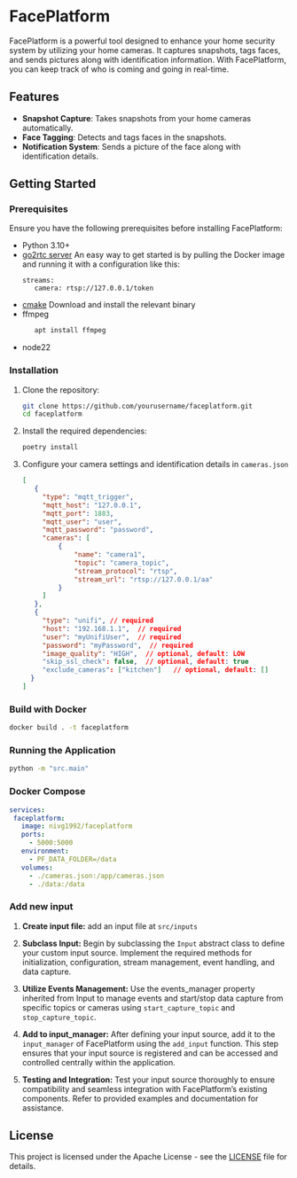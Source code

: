 # FacePlatform

FacePlatform is a powerful tool designed to enhance your home security system by utilizing your home cameras. It captures snapshots, tags faces, and sends pictures along with identification information. With FacePlatform, you can keep track of who is coming and going in real-time.

## Features

- **Snapshot Capture**: Takes snapshots from your home cameras automatically.
- **Face Tagging**: Detects and tags faces in the snapshots.
- **Notification System**: Sends a picture of the face along with identification details.

## Getting Started

### Prerequisites

Ensure you have the following prerequisites before installing FacePlatform:

- Python 3.10+
- [go2rtc server](https://github.com/AlexxIT/go2rtc?tab=readme-ov-file#go2rtc-docker) An easy way to get started is by pulling the Docker image and running it with a configuration like this: 
  ```
  streams:
     camera: rtsp://127.0.0.1/token
  ```
- [cmake](https://github.com/Kitware/CMake/releases) Download and install the relevant binary
- ffmpeg    
   ```bash
      apt install ffmpeg
   ```
- node22

### Installation

1. Clone the repository:

   ```bash
   git clone https://github.com/yourusername/faceplatform.git
   cd faceplatform
   ```
2. Install the required dependencies:
   
   ```bash
   poetry install
   ```
3. Configure your camera settings and identification details in `cameras.json`
   ```json
   [
      {
        "type": "mqtt_trigger",
        "mqtt_host": "127.0.0.1",
        "mqtt_port": 1883,
        "mqtt_user": "user",
        "mqtt_password": "password",
        "cameras": [
            {
                "name": "camera1",
                "topic": "camera_topic",
                "stream_protocol": "rtsp",
                "stream_url": "rtsp://127.0.0.1/aa"
            }
        ]
      },
      {
        "type": "unifi", // required  
        "host": "192.168.1.1",  // required
        "user": "myUnifiUser",  // required
        "password": "myPassword",  // required
        "image_quality": "HIGH",  // optional, default: LOW
        "skip_ssl_check": false,  // optional, default: true
        "exclude_cameras": ["kitchen"]   // optional, default: []
     }
   ]
   ```

### Build with Docker
  ```bash
  docker build . -t faceplatform
  ```

### Running the Application
   ```bash
   python -m "src.main"
   ```

### Docker Compose
   ```yaml
   services:
    faceplatform:
      image: nivg1992/faceplatform
      ports:
        - 5000:5000
      environment:
        - PF_DATA_FOLDER=/data
      volumes:
        - ./cameras.json:/app/cameras.json
        - ./data:/data
   ```

### Add new input
1. **Create input file:** add an input file at `src/inputs`
   
2. **Subclass Input:** Begin by subclassing the `Input` abstract class to define your custom input source. Implement the required methods for initialization, configuration, stream management, event handling, and data capture.
   
3. **Utilize Events Management:** Use the events_manager property inherited from Input to manage events and start/stop data capture from specific topics or cameras using `start_capture_topic` and `stop_capture_topic`.

4. **Add to input_manager:** After defining your input source, add it to the `input_manager` of FacePlatform using the `add_input` function. This step ensures that your input source is registered and can be accessed and controlled centrally within the application.

5. **Testing and Integration:** Test your input source thoroughly to ensure compatibility and seamless integration with FacePlatform’s existing components. Refer to provided examples and documentation for assistance.

## License
This project is licensed under the Apache License - see the [LICENSE](LICENSE) file for details.